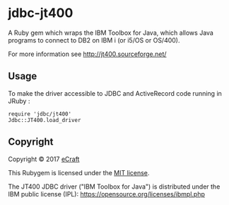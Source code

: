 # jdbc-jt400

A Ruby gem which wraps the IBM Toolbox for Java, which allows Java programs to connect to DB2 on IBM i (or i5/OS or OS/400).

For more information see http://jt400.sourceforge.net/

## Usage

To make the driver accessible to JDBC and ActiveRecord code running in JRuby :

    require 'jdbc/jt400'
    Jdbc::JT400.load_driver

## Copyright

Copyright &copy; 2017 [eCraft](http://apps.ecraft.com)

This Rubygem is licensed under the [MIT license](https://opensource.org/licenses/MIT).

The JT400 JDBC driver ("IBM Toolbox for Java") is distributed under the IBM public license
(IPL): https://opensource.org/licenses/ibmpl.php
